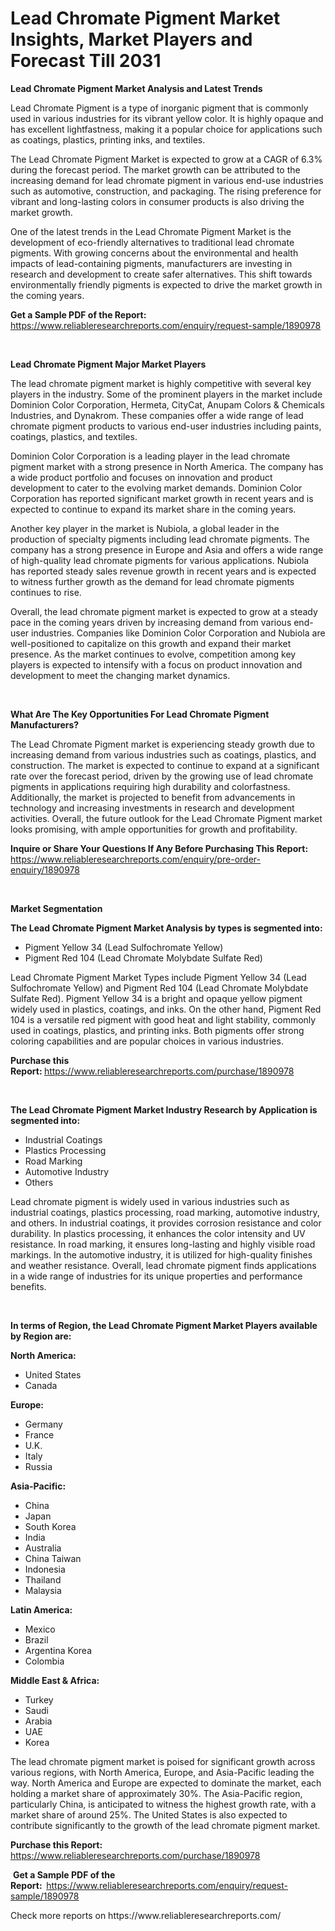 <p><h1>Lead Chromate Pigment Market Insights, Market Players and Forecast Till 2031</h1></p><p><strong>Lead Chromate Pigment Market Analysis and Latest Trends</strong></p>
<p><p>Lead Chromate Pigment is a type of inorganic pigment that is commonly used in various industries for its vibrant yellow color. It is highly opaque and has excellent lightfastness, making it a popular choice for applications such as coatings, plastics, printing inks, and textiles.</p><p>The Lead Chromate Pigment Market is expected to grow at a CAGR of 6.3% during the forecast period. The market growth can be attributed to the increasing demand for lead chromate pigment in various end-use industries such as automotive, construction, and packaging. The rising preference for vibrant and long-lasting colors in consumer products is also driving the market growth.</p><p>One of the latest trends in the Lead Chromate Pigment Market is the development of eco-friendly alternatives to traditional lead chromate pigments. With growing concerns about the environmental and health impacts of lead-containing pigments, manufacturers are investing in research and development to create safer alternatives. This shift towards environmentally friendly pigments is expected to drive the market growth in the coming years.</p></p>
<p><strong>Get a Sample PDF of the Report:&nbsp;</strong> <a href="https://www.reliableresearchreports.com/enquiry/request-sample/1890978">https://www.reliableresearchreports.com/enquiry/request-sample/1890978</a></p>
<p>&nbsp;</p>
<p><strong>Lead Chromate Pigment Major Market Players</strong></p>
<p><p>The lead chromate pigment market is highly competitive with several key players in the industry. Some of the prominent players in the market include Dominion Color Corporation, Hermeta, CityCat, Anupam Colors & Chemicals Industries, and Dynakrom. These companies offer a wide range of lead chromate pigment products to various end-user industries including paints, coatings, plastics, and textiles.</p><p>Dominion Color Corporation is a leading player in the lead chromate pigment market with a strong presence in North America. The company has a wide product portfolio and focuses on innovation and product development to cater to the evolving market demands. Dominion Color Corporation has reported significant market growth in recent years and is expected to continue to expand its market share in the coming years.</p><p>Another key player in the market is Nubiola, a global leader in the production of specialty pigments including lead chromate pigments. The company has a strong presence in Europe and Asia and offers a wide range of high-quality lead chromate pigments for various applications. Nubiola has reported steady sales revenue growth in recent years and is expected to witness further growth as the demand for lead chromate pigments continues to rise.</p><p>Overall, the lead chromate pigment market is expected to grow at a steady pace in the coming years driven by increasing demand from various end-user industries. Companies like Dominion Color Corporation and Nubiola are well-positioned to capitalize on this growth and expand their market presence. As the market continues to evolve, competition among key players is expected to intensify with a focus on product innovation and development to meet the changing market dynamics.</p></p>
<p>&nbsp;</p>
<p><strong>What Are The Key Opportunities For Lead Chromate Pigment Manufacturers?</strong></p>
<p><p>The Lead Chromate Pigment market is experiencing steady growth due to increasing demand from various industries such as coatings, plastics, and construction. The market is expected to continue to expand at a significant rate over the forecast period, driven by the growing use of lead chromate pigments in applications requiring high durability and colorfastness. Additionally, the market is projected to benefit from advancements in technology and increasing investments in research and development activities. Overall, the future outlook for the Lead Chromate Pigment market looks promising, with ample opportunities for growth and profitability.</p></p>
<p><strong>Inquire or Share Your Questions If Any Before Purchasing This Report:</strong> <a href="https://www.reliableresearchreports.com/enquiry/pre-order-enquiry/1890978">https://www.reliableresearchreports.com/enquiry/pre-order-enquiry/1890978</a></p>
<p>&nbsp;</p>
<p><strong>Market Segmentation</strong></p>
<p><strong>The Lead Chromate Pigment Market Analysis by types is segmented into:</strong></p>
<p><ul><li>Pigment Yellow 34 (Lead Sulfochromate Yellow)</li><li>Pigment Red 104 (Lead Chromate Molybdate Sulfate Red)</li></ul></p>
<p><p>Lead Chromate Pigment Market Types include Pigment Yellow 34 (Lead Sulfochromate Yellow) and Pigment Red 104 (Lead Chromate Molybdate Sulfate Red). Pigment Yellow 34 is a bright and opaque yellow pigment widely used in plastics, coatings, and inks. On the other hand, Pigment Red 104 is a versatile red pigment with good heat and light stability, commonly used in coatings, plastics, and printing inks. Both pigments offer strong coloring capabilities and are popular choices in various industries.</p></p>
<p><strong>Purchase this Report:&nbsp;</strong><a href="https://www.reliableresearchreports.com/purchase/1890978">https://www.reliableresearchreports.com/purchase/1890978</a></p>
<p>&nbsp;</p>
<p><strong>The Lead Chromate Pigment Market Industry Research by Application is segmented into:</strong></p>
<p><ul><li>Industrial Coatings</li><li>Plastics Processing</li><li>Road Marking</li><li>Automotive Industry</li><li>Others</li></ul></p>
<p><p>Lead chromate pigment is widely used in various industries such as industrial coatings, plastics processing, road marking, automotive industry, and others. In industrial coatings, it provides corrosion resistance and color durability. In plastics processing, it enhances the color intensity and UV resistance. In road marking, it ensures long-lasting and highly visible road markings. In the automotive industry, it is utilized for high-quality finishes and weather resistance. Overall, lead chromate pigment finds applications in a wide range of industries for its unique properties and performance benefits.</p></p>
<p>&nbsp;</p>
<p><strong>In terms of Region, the Lead Chromate Pigment Market Players available by Region are:</strong></p>
<p>
    <p> <strong> North America: </strong>
        <ul>
            <li>United States</li>
            <li>Canada</li>
        </ul>
        </p> 
    <p> <strong> Europe: </strong>
        <ul>
            <li>Germany</li>
            <li>France</li>
            <li>U.K.</li>
            <li>Italy</li>
            <li>Russia</li>
        </ul>
        </p> 
    <p> <strong> Asia-Pacific: </strong>
        <ul>
            <li>China</li>
            <li>Japan</li>
            <li>South Korea</li>
            <li>India</li>
            <li>Australia</li>
            <li>China Taiwan</li>
            <li>Indonesia</li>
            <li>Thailand</li>
            <li>Malaysia</li>
        </ul>
        </p> 
    <p> <strong> Latin America: </strong>
        <ul>
            <li>Mexico</li>
            <li>Brazil</li>
            <li>Argentina Korea</li>
            <li>Colombia</li>
        </ul>
        </p> 
    <p> <strong> Middle East & Africa: </strong>
        <ul>
            <li>Turkey</li>
            <li>Saudi</li>
            <li>Arabia</li>
            <li>UAE</li>
            <li>Korea</li>
        </ul>
    </p>
    </p>
<p><p>The lead chromate pigment market is poised for significant growth across various regions, with North America, Europe, and Asia-Pacific leading the way. North America and Europe are expected to dominate the market, each holding a market share of approximately 30%. The Asia-Pacific region, particularly China, is anticipated to witness the highest growth rate, with a market share of around 25%. The United States is also expected to contribute significantly to the growth of the lead chromate pigment market.</p></p>
<p><strong>Purchase this Report: </strong><a href="https://www.reliableresearchreports.com/purchase/1890978">https://www.reliableresearchreports.com/purchase/1890978</a></p>
<p>&nbsp;<strong>Get a Sample PDF of the Report:&nbsp;&nbsp;</strong><a href="https://www.reliableresearchreports.com/enquiry/request-sample/1890978">https://www.reliableresearchreports.com/enquiry/request-sample/1890978</a></p>
<p><strong></strong></p>
<p>Check more reports on https://www.reliableresearchreports.com/</p>